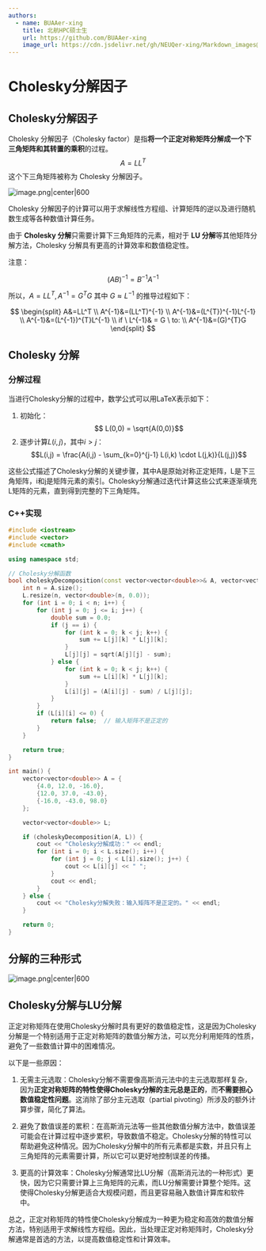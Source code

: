 ```yaml
---
authors:
  - name: BUAAer-xing
    title: 北航HPC硕士生
    url: https://github.com/BUAAer-xing
    image_url: https://cdn.jsdelivr.net/gh/NEUQer-xing/Markdown_images@master/images-2/icon.png
---
```


# Cholesky分解因子

## Cholesky分解因子

Cholesky 分解因子（Cholesky factor）是指**将一个正定对称矩阵分解成一个下三角矩阵和其转置的乘积**的过程。
$$A=LL^T$$
这个下三角矩阵被称为 Cholesky 分解因子。

![image.png|center|600](https://jsd.cdn.zzko.cn/gh/NEUQer-xing/Markdown_images@master/images-2/20230811182801.png)

Cholesky 分解因子的计算可以用于求解线性方程组、计算矩阵的逆以及进行随机数生成等各种数值计算任务。

由于 **Cholesky 分解**只需要计算下三角矩阵的元素，相对于 **LU 分解**等其他矩阵分解方法，Cholesky 分解具有更高的计算效率和数值稳定性。

注意：

$$(AB)^{-1} = B^{-1}A^{-1}$$

所以，$A=LL^T,A^{-1}=G^TG$ 其中 $G≈L^{-1}$ 的推导过程如下：

$$
\begin{split}
	A&=LL^T \\
	A^{-1}&=(LL^T)^{-1} \\
	A^{-1}&=(L^{T})^{-1}L^{-1} \\
	A^{-1}&=(L^{-1})^{T}L^{-1} \\
	if \ L^{-1}& = G \ to: \\
	A^{-1}&=(G)^{T}G
\end{split}
$$

## Cholesky 分解

### 分解过程

当进行Cholesky分解的过程中，数学公式可以用LaTeX表示如下：

1. 初始化：$$ L(0,0) = \sqrt{A(0,0)}$$
2. 逐步计算$L(i,j)$，其中$i > j$：
   $$L(i,j) = \frac{A(i,j) - \sum_{k=0}^{j-1} L(i,k) \cdot L(j,k)}{L(j,j)}$$

这些公式描述了Cholesky分解的关键步骤，其中A是原始对称正定矩阵，L是下三角矩阵，i和j是矩阵元素的索引。Cholesky分解通过迭代计算这些公式来逐渐填充L矩阵的元素，直到得到完整的下三角矩阵。

### C++实现

```cpp
#include <iostream>
#include <vector>
#include <cmath>

using namespace std; 

// Cholesky分解函数
bool choleskyDecomposition(const vector<vector<double>>& A, vector<vector<double>>& L) {
    int n = A.size();
    L.resize(n, vector<double>(n, 0.0));
    for (int i = 0; i < n; i++) {
        for (int j = 0; j <= i; j++) {
            double sum = 0.0;
            if (j == i) {
                for (int k = 0; k < j; k++) {
                    sum += L[j][k] * L[j][k];
                }
                L[j][j] = sqrt(A[j][j] - sum);
            } else {
                for (int k = 0; k < j; k++) {
                    sum += L[i][k] * L[j][k];
                }
                L[i][j] = (A[i][j] - sum) / L[j][j];
            }
        }
        if (L[i][i] <= 0) {
            return false;  // 输入矩阵不是正定的
        }
    }

    return true;
}

int main() {
    vector<vector<double>> A = {
        {4.0, 12.0, -16.0},
        {12.0, 37.0, -43.0},
        {-16.0, -43.0, 98.0}
    };

    vector<vector<double>> L;

    if (choleskyDecomposition(A, L)) {
        cout << "Cholesky分解成功：" << endl;
        for (int i = 0; i < L.size(); i++) {
            for (int j = 0; j < L[i].size(); j++) {
                cout << L[i][j] << " ";
            }
            cout << endl;
        }
    } else {
        cout << "Cholesky分解失败：输入矩阵不是正定的。" << endl;
    }

    return 0;
}

```

## 分解的三种形式

![image.png|center|600](https://cdn.jsdelivr.net/gh/NEUQer-xing/Markdown_images@master/images-2/20231011224650.png)


## Cholesky分解与LU分解

正定对称矩阵在使用Cholesky分解时具有更好的数值稳定性，这是因为Cholesky分解是一个特别适用于正定对称矩阵的数值分解方法，可以充分利用矩阵的性质，避免了一些数值计算中的困难情况。

以下是一些原因：

1. 无需主元选取：Cholesky分解不需要像高斯消元法中的主元选取那样复杂，因为**正定对称矩阵的特性使得Cholesky分解的主元总是正的**，而**不需要担心数值稳定性问题**。这消除了部分主元选取（partial pivoting）所涉及的额外计算步骤，简化了算法。

2. 避免了数值误差的累积：在高斯消元法等一些其他数值分解方法中，数值误差可能会在计算过程中逐步累积，导致数值不稳定。Cholesky分解的特性可以帮助避免这种情况。因为Cholesky分解中的所有元素都是实数，并且只有上三角矩阵的元素需要计算，所以它可以更好地控制误差的传播。

3. 更高的计算效率：Cholesky分解通常比LU分解（高斯消元法的一种形式）更快，因为它只需要计算上三角矩阵的元素，而LU分解需要计算整个矩阵。这使得Cholesky分解更适合大规模问题，而且更容易融入数值计算库和软件中。

总之，正定对称矩阵的特性使Cholesky分解成为一种更为稳定和高效的数值分解方法，特别适用于求解线性方程组。因此，当处理正定对称矩阵时，Cholesky分解通常是首选的方法，以提高数值稳定性和计算效率。